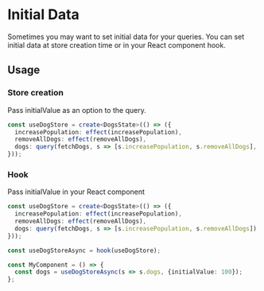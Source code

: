 # Initial Data

Sometimes you may want to set initial data for your queries. You can set initial data at store creation time or in your React component hook.

## Usage

### Store creation
Pass initialValue as an option to the query.

```typescript
const useDogStore = create<DogsState>(() => ({
  increasePopulation: effect(increasePopulation),
  removeAllDogs: effect(removeAllDogs),
  dogs: query(fetchDogs, s => [s.increasePopulation, s.removeAllDogs], {initialValue: 100}) 
}));
```

### Hook
Pass initialValue in your React component
```typescript
const useDogStore = create<DogsState>(() => ({
  increasePopulation: effect(increasePopulation),
  removeAllDogs: effect(removeAllDogs),
  dogs: query(fetchDogs, s => [s.increasePopulation, s.removeAllDogs])
}));

const useDogStoreAsync = hook(useDogStore);

const MyComponent = () => {
  const dogs = useDogStoreAsync(s => s.dogs, {initialValue: 100});
};
```